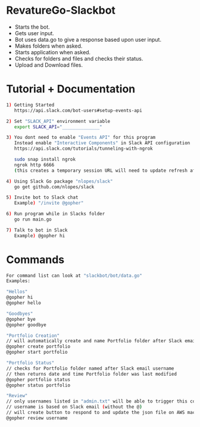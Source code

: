 RevatureGo-Slackbot
========

- Starts the bot.
- Gets user input.
- Bot uses data.go to give a response based upon user input.
- Makes folders when asked.
- Starts application when asked.
- Checks for folders and files and checks their status.
- Upload and Download files.

# Tutorial + Documentation
``` bash
1) Getting Started
   https://api.slack.com/bot-users#setup-events-api

2) Set "SLACK_API" environment variable
   export SLACK_API="______________"

3) You dont need to enable "Events API" for this program
   Instead enable "Interactive Components" in Slack API configuration 
   https://api.slack.com/tutorials/tunneling-with-ngrok

   sudo snap install ngrok
   ngrok http 6666
   (this creates a temporary session URL will need to update refresh after it expires)

4) Using Slack Go package "nlopes/slack"
   go get github.com/nlopes/slack

5) Invite bot to Slack chat
   Example) "/invite @gopher"

6) Run program while in Slacks folder
   go run main.go

7) Talk to bot in Slack
   Example) @gopher hi
```


# Commands
```bash
For command list can look at "slackbot/bot/data.go"
Examples:

"Hellos"
@gopher hi
@gopher hello

"Goodbyes"
@gopher bye
@gopher goodbye

"Portfolio Creation"
// will automatically create and name Portfolio folder after Slack email username on AWS machine
@gopher create portfolio
@gopher start portfolio

"Portfolio Status"
// checks for Portfolio folder named after Slack email username
// then returns date and time Portfolio folder was last modified
@gopher portfolio status
@gopher status portfolio

"Review"
// only usernames listed in "admin.txt" will be able to trigger this command
// username is based on Slack email (without the @)
// will create button to respond to and update the json file on AWS machine accordingly
@gopher review username
```
